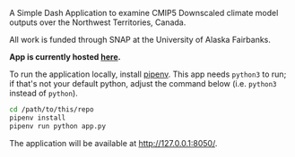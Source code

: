 A Simple Dash Application to examine CMIP5 Downscaled climate model outputs over
the Northwest Territories, Canada.

All work is funded through SNAP at the University of Alaska Fairbanks.

__App is currently hosted [here](https://nwt-dash-app.herokuapp.com/).__

To run the application locally, install [pipenv](https://pipenv.readthedocs.io/en/latest/).  This app needs `python3` to run; if that's not your default python, adjust the command below (i.e. `python3` instead of `python`).

```bash
cd /path/to/this/repo
pipenv install
pipenv run python app.py
```

The application will be available at http://127.0.0.1:8050/.
